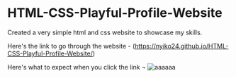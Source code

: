 # HTML-CSS-Playful-Profile-Website

Created a very simple html and css website to showcase my skills.

Here's the link to go through the website - (https://nyiko24.github.io/HTML-CSS-Playful-Profile-Website/)

Here's what to expect when you click the link
¬
![aaaaaa](https://github.com/Nyiko24/HTML-CSS-Playful-Profile-Website/assets/114064061/2002c485-79a9-40b4-937e-53d6106de4a1)


